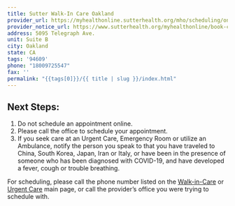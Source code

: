 ```yaml
---
title: Sutter Walk-In Care Oakland
provider_url: https://myhealthonline.sutterhealth.org/mho/scheduling/onmyway/?dispGroups=26606&_ga=2.133041101.278201463.1562195936-1524904045.1562195936&shqnr=true
provider_notice_url: https://www.sutterhealth.org/myhealthonline/book-call?shqnr=false
address: 5095 Telegraph Ave.
unit: Suite B
city: Oakland
state: CA
tags: '94609'
phone: "18009725547"
fax: ''
permalink: "{{tags[0]}}/{{ title | slug }}/index.html"
---
```

## Next Steps:

1. Do not schedule an appointment online.
2. Please call the office to schedule your appointment.
3. If you seek care at an Urgent Care, Emergency Room or utilize an Ambulance, notify the person you speak to that you have traveled to China, South Korea, Japan, Iran or Italy, or have been in the presence of someone who has been diagnosed with COVID-19, and have developed a fever, cough or trouble breathing.

For scheduling, please call the phone number listed on the [Walk-in-Care](https://www.sutterhealth.org/find-location/walk-in-care) or [Urgent Care](https://www.sutterhealth.org/find-location/urgent-care) main page, or call the provider’s office you were trying to schedule with.